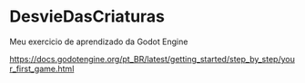 # DesvieDasCriaturas

Meu exercicio de aprendizado da Godot Engine 

https://docs.godotengine.org/pt_BR/latest/getting_started/step_by_step/your_first_game.html

